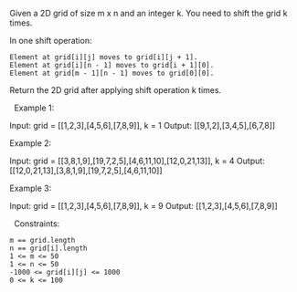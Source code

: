Given a 2D grid of size m x n and an integer k. You need to shift the grid k times.

In one shift operation:


	Element at grid[i][j] moves to grid[i][j + 1].
	Element at grid[i][n - 1] moves to grid[i + 1][0].
	Element at grid[m - 1][n - 1] moves to grid[0][0].


Return the 2D grid after applying shift operation k times.

 
Example 1:

Input: grid = [[1,2,3],[4,5,6],[7,8,9]], k = 1
Output: [[9,1,2],[3,4,5],[6,7,8]]


Example 2:

Input: grid = [[3,8,1,9],[19,7,2,5],[4,6,11,10],[12,0,21,13]], k = 4
Output: [[12,0,21,13],[3,8,1,9],[19,7,2,5],[4,6,11,10]]


Example 3:

Input: grid = [[1,2,3],[4,5,6],[7,8,9]], k = 9
Output: [[1,2,3],[4,5,6],[7,8,9]]


 
Constraints:


	m == grid.length
	n == grid[i].length
	1 <= m <= 50
	1 <= n <= 50
	-1000 <= grid[i][j] <= 1000
	0 <= k <= 100

